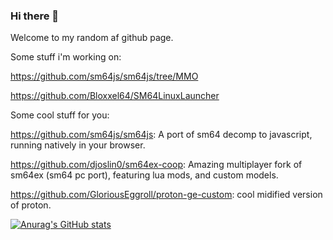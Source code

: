 ### Hi there 👋

Welcome to my random af github page.

Some stuff i'm working on:

https://github.com/sm64js/sm64js/tree/MMO

https://github.com/Bloxxel64/SM64LinuxLauncher

Some cool stuff for you:

https://github.com/sm64js/sm64js: A port of sm64 decomp to javascript, running natively in your browser.

https://github.com/djoslin0/sm64ex-coop: Amazing multiplayer fork of sm64ex (sm64 pc port), featuring lua mods, and custom models.

https://github.com/GloriousEggroll/proton-ge-custom: cool midified version of proton.

[![Anurag's GitHub stats](https://github-readme-stats.vercel.app/api?username=bloxxel64)](https://github.com/anuraghazra/github-readme-stats)

<!--
**Bloxxel64/bloxxel64** is a ✨ _special_ ✨ repository because its `README.md` (this file) appears on your GitHub profile.

Here are some ideas to get you started:

- 🔭 I’m currently working on ...
- 🌱 I’m currently learning ...
- 👯 I’m looking to collaborate on ...
- 🤔 I’m looking for help with ...
- 💬 Ask me about ...
- 📫 How to reach me: ...
- 😄 Pronouns: ...
- ⚡ Fun fact: ...
-->

